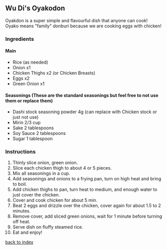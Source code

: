 ## Wu Di's Oyakodon 
Oyakdon is a super simple and flavourful dish that anyone can cook!<br/>
Oyako means "family" donburi because we are cooking eggs with chicken!

### Ingredients 
#### Main 
- Rice (as needed)
- Onion x1 
- Chicken Thighs x2 (or Chicken Breasts)
- Eggs x2
- Green Onion x1 

#### Seasonings (These are the standard seasonings but feel free to not use them or replace them)
- Dashi stock seasoning powder 4g (can replace with Chicken stock or just not use)
- Mirin 2/3 cup
- Sake 2 tablespoons 
- Soy Sauce 2 tablespoons
- Sugar 1 tablespoon

### Instructions
1. Thinly slice onion, green onion.
2. Slice each chicken thigh to about 4 or 5 pieces.
3. Mix all seasonings in a cup.
4. Add seasonings and onions to a frying pan, turn on high heat and bring to boil.
5. Add chicken thighs to pan, turn heat to medium, and enough water to just cover the chicken.
6. Cover and cook chicken for about 5 min.
7. Beat 2 eggs and drizzle over the chicken, cover again for about 1.5 to 2 minutes.
8. Remove cover, add sliced green onions, wait for 1 minute before turning off heat.
9. Serve dish on fluffy steamed rice.
10. Eat and enjoy!

[back to index](../)
